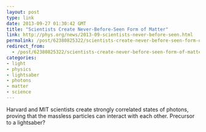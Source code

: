 ```yaml
---
layout: post
type: link
date: 2013-09-27 01:30:42 GMT
title: "Scientists Create Never-Before-Seen Form of Matter"
link: http://phys.org/news/2013-09-scientists-never-before-seen.html
permalink: /post/62380825322/scientists-create-never-before-seen-form-of-matter
redirect_from: 
  - /post/62380825322/scientists-create-never-before-seen-form-of-matter
categories:
- light
- physics
- lightsaber
- photons
- matter
- science
---
```

<p>Harvard and MIT scientists create strongly correlated states of photons, proving that the massless particles can interact with each other. Precursor to a lightsaber?</p>